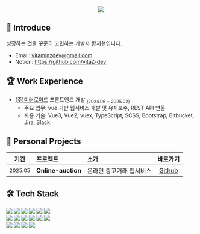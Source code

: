 <div align=center>
	<img src="https://capsule-render.vercel.app/api?type=waving&color=gradient&height=165&section=header" />
</div>

## 🌱 Introduce

<p>성장하는 것을 꾸준히 고민하는 개발자 황지현입니다.</p>

- Email: <a href=mailto:vitaminzdev@gmail.com>vitaminzdev@gmail.com</a>
- Notion: <a href=https://github.com/vitaZ-dev>https://github.com/vitaZ-dev</a>

## 🏆 Work Experience

- [(주)미러로이드](https://www.mirrorroid.co.kr/) 프론트엔드 개발 <sub>(2024.06 ~ 2025.02)</sub>
	- 주요 업무: vue 기반 웹서비스 개발 및 유지보수, REST API 연동
	- 사용 기술: Vue3, Vue2, vuex, TypeScript, SCSS, Bootstrap, Bitbucket, Jira, Slack
	<!-- 상세보기 링크 연결 -->

## 📝 Personal Projects

|기간|프로젝트|소개|바로가기|
|:-:|:-|:-|:-:|
|<sub>2025.05</sub> | **Online-auction** | 온라인 중고거래 웹서비스 | [Github](https://github.com/vitaZ-dev/online-auction) |

## 🛠️ Tech Stack

<div>
	<img src="https://img.shields.io/badge/Vue.js-4FC08D?style=for-the-badge&logo=Vue.js&logoColor=white">
	<img src="https://img.shields.io/badge/React-61DAFB?style=for-the-badge&logo=react&logoColor=white" />
	<img src="https://img.shields.io/badge/Javascript-F7DF1E?style=for-the-badge&logo=Javascript&logoColor=white">
	<img src="https://img.shields.io/badge/TypeScript-3178C6?style=for-the-badge&logo=TypeScript&logoColor=white" />
	<img src="https://img.shields.io/badge/React Query-FF4154?style=for-the-badge&logo=React Query&logoColor=white">
	<img src="https://img.shields.io/badge/Firebase-FFCA28?style=for-the-badge&logo=firebase&logoColor=fff"/>
	<br />
	<img src="https://img.shields.io/badge/Bootstrap-7952B3?style=for-the-badge&logo=bootstrap&logoColor=fff"/>
	<img src="https://img.shields.io/badge/StyledComponent-DB7093?style=for-the-badge&logo=styledcomponents&logoColor=white" />
	<img src="https://img.shields.io/badge/Sass-CC6699?style=for-the-badge&logo=Sass&logoColor=white" />
	<img src="https://img.shields.io/badge/CSS3-1572B6?style=for-the-badge&logo=CSS3&logoColor=white" />
	<img src="https://img.shields.io/badge/HTML5-E34F26?style=for-the-badge&logo=HTML5&logoColor=white" />
	<img src="https://img.shields.io/badge/jQuery-0769AD?style=for-the-badge&logo=jquery&logoColor=fff"/>
	<br />
	<img src="https://img.shields.io/badge/Git-F05032?style=for-the-badge&logo=Git&logoColor=white">
	<img src="https://img.shields.io/badge/Github-181717?style=for-the-badge&logo=Github&logoColor=white">
	<img src="https://img.shields.io/badge/Bitbucket-0052CC?style=for-the-badge&logo=Bitbucket&logoColor=white">
	<img src="https://img.shields.io/badge/Jira-0052CC?style=for-the-badge&logo=Jira&logoColor=white">
</div>
